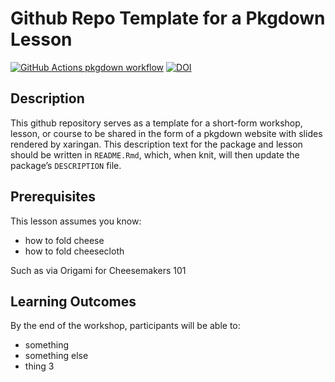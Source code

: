
<!-- README.md is generated from README.Rmd. Please edit that file -->

# Github Repo Template for a Pkgdown Lesson

<!-- badges: start -->

[![GitHub Actions pkgdown
workflow](https://github.com/uf-repro/lesson-template/workflows/pkgdown/badge.svg)](https://github.com/uf-repro/lesson-template/actions?query=workflow%3Apkgdown)
[![DOI](https://zenodo.org/badge/301144592.svg)](https://zenodo.org/badge/latestdoi/301144592)

<!-- badges: end -->

## Description

This github repository serves as a template for a short-form workshop,
lesson, or course to be shared in the form of a pkgdown website with
slides rendered by xaringan. This description text for the package and
lesson should be written in `README.Rmd`, which, when knit, will then
update the package’s `DESCRIPTION` file.

## Prerequisites

This lesson assumes you know:

-   how to fold cheese
-   how to fold cheesecloth

Such as via Origami for Cheesemakers 101

## Learning Outcomes

By the end of the workshop, participants will be able to:

-   something
-   something else
-   thing 3
